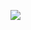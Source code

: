 ![](https://github.com/gptshubham595/NotesCompose/blob/main/Screen_recording_20250108_035535-ezgif.com-video-to-gif-converter.gif)
